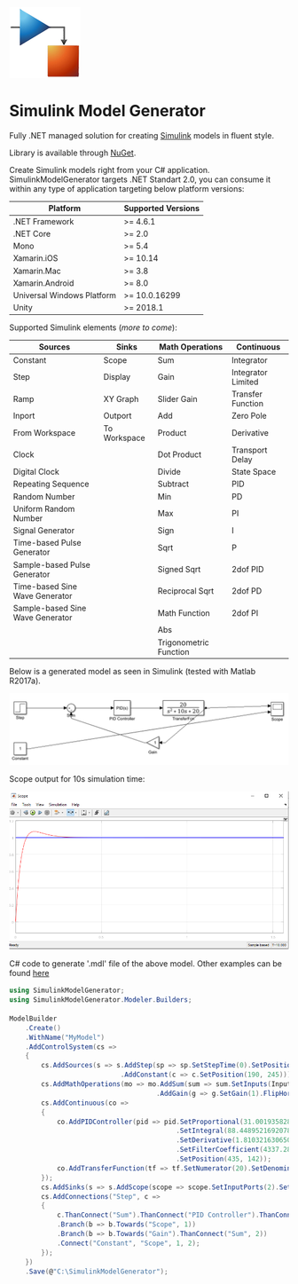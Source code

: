 ![alt text](https://github.com/ledjon-behluli/SimulinkModelGenerator/blob/master/SimulinkModelGenerator/simulink-icon.png?raw=true)
# Simulink Model Generator 
Fully .NET managed solution for creating [Simulink](https://www.mathworks.com/products/simulink.html) models in fluent style.

Library is available through [NuGet](https://www.nuget.org/packages/SimulinkModelGenerator/1.1.0).

Create Simulink models right from your C# application. SimulinkModelGenerator targets .NET Standart 2.0, you can consume it within any type of application targeting below platform versions:

Platform | Supported Versions
------------ | -------------
.NET Framework | >= 4.6.1
.NET Core | >= 2.0
Mono | >= 5.4
Xamarin.iOS | >= 10.14
Xamarin.Mac | >= 3.8
Xamarin.Android | >= 8.0
Universal Windows Platform | >= 10.0.16299
Unity | >= 2018.1

Supported Simulink elements (*more to come*):

Sources | Sinks | Math Operations | Continuous
------------ | ------------- | ------------ | -------------
Constant | Scope | Sum | Integrator
Step | Display | Gain | Integrator Limited
Ramp | XY Graph | Slider Gain | Transfer Function
Inport | Outport | Add | Zero Pole
From Workspace | To Workspace | Product | Derivative
Clock | | Dot Product | Transport Delay
Digital Clock | | Divide | State Space
Repeating Sequence | | Subtract | PID
Random Number | | Min | PD
Uniform Random Number | | Max | PI
Signal Generator | | Sign | I
Time-based Pulse Generator | | Sqrt | P
Sample-based Pulse Generator | | Signed Sqrt | 2dof PID
Time-based Sine Wave Generator | | Reciprocal Sqrt | 2dof PD
Sample-based Sine Wave Generator | | Math Function | 2dof PI
 | | | Abs |
 | | | Trigonometric Function |

Below is a generated model as seen in Simulink (tested with Matlab R2017a).

![alt text](https://github.com/ledjon-behluli/SimulinkModelGenerator/blob/master/SimulinkModelGenerator/simulink-diagram.png?raw=true)

Scope output for 10s simulation time:

![alt text](https://github.com/ledjon-behluli/SimulinkModelGenerator/blob/master/SimulinkModelGenerator/scope-output.png?raw=true)

C# code to generate '.mdl' file of the above model. Other examples can be found [here](https://github.com/ledjon-behluli/SimulinkModelGenerator/blob/master/SimulinkModelGenerator/SimulinkModelGenerator.Samples/Program.cs)

```csharp
using SimulinkModelGenerator;
using SimulinkModelGenerator.Modeler.Builders;

ModelBuilder
    .Create()
    .WithName("MyModel")
    .AddControlSystem(cs =>
    {
        cs.AddSources(s => s.AddStep(sp => sp.SetStepTime(0).SetPosition(190, 145))
                            .AddConstant(c => c.SetPosition(190, 245)));
        cs.AddMathOperations(mo => mo.AddSum(sum => sum.SetInputs(InputType.Plus, InputType.Minus).SetPosition(320, 150))
                                     .AddGain(g => g.SetGain(1).FlipHorizontally().SetPosition(515, 230)));
        cs.AddContinuous(co =>
        {
            co.AddPIDController(pid => pid.SetProportional(31.0019358281379)
                                          .SetIntegral(88.4489521692078)
                                          .SetDerivative(1.81032163065042)
                                          .SetFilterCoefficient(4337.28406726102)
                                          .SetPosition(435, 142));
            co.AddTransferFunction(tf => tf.SetNumerator(20).SetDenominator(1, 10, 20).SetPosition(595, 142));
        });
        cs.AddSinks(s => s.AddScope(scope => scope.SetInputPorts(2).SetPosition(820, 144)));
        cs.AddConnections("Step", c =>
        {
            c.ThanConnect("Sum").ThanConnect("PID Controller").ThanConnect("TransferFcn")
            .Branch(b => b.Towards("Scope", 1))
            .Branch(b => b.Towards("Gain").ThanConnect("Sum", 2))
            .Connect("Constant", "Scope", 1, 2);
        });
    })
    .Save(@"C:\SimulinkModelGenerator");
```
